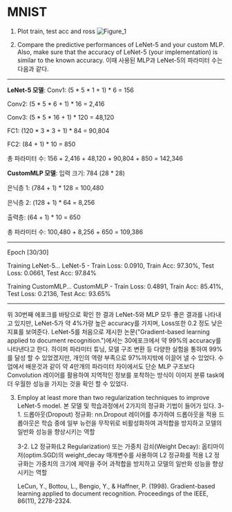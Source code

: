 # MNIST

1. Plot train, test acc and ross
![Figure_1](https://github.com/yms979/MNIST/assets/45974948/17ae8926-a9be-4ae7-b439-06aa15bde042)











2. Compare the predictive performances of LeNet-5 and your custom MLP. Also, make sure that the accuracy of LeNet-5 (your implementation) is similar to the known accuracy. 
   이때 사용된 MLP과 LeNet-5의 파라미터 수는 다음과 같다.
-----------------------------------------------------------------------------------------------
  **LeNet-5 모델**:
  Conv1: (5 * 5 * 1 + 1) * 6 = 156
  
  Conv2: (5 * 5 * 6 + 1) * 16 = 2,416
  
  Conv3: (5 * 5 * 16 + 1) * 120 = 48,120
  
  FC1: (120 * 3 * 3 + 1) * 84 = 90,804
  
  FC2: (84 + 1) * 10 = 850
  
  총 파라미터 수: 156 + 2,416 + 48,120 + 90,804 + 850 = 142,346

  **CustomMLP 모델**:
  입력 크기: 784 (28 * 28)
  
  은닉층 1: (784 + 1) * 128 = 100,480
  
  은닉층 2: (128 + 1) * 64 = 8,256
  
  출력층: (64 + 1) * 10 = 650
  
  총 파라미터 수: 100,480 + 8,256 + 650 = 109,386
  
-----------------------------------------------------------------------------------------------
  Epoch [30/30]
  
  Training LeNet-5...
  LeNet-5 - Train Loss: 0.0910, Train Acc: 97.30%, Test Loss: 0.0661, Test Acc: 97.84%
  
  Training CustomMLP...
  CustomMLP - Train Loss: 0.4891, Train Acc: 85.41%, Test Loss: 0.2136, Test Acc: 93.65%
  
-----------------------------------------------------------------------------------------------

   위 30번째 에포크를 바탕으로 확인 한 결과 LeNet-5와 MLP 모두 좋은 결과를 나타내고 있지만, LeNet-5가 약 4%가량 높은 accuracy를 가지며, Loss또한 0.2 정도 낮은 지표를 보여준다.
   LeNet-5를 처음으로 제시한 논문("Gradient-based learning applied to document recognition.")에서는 30에포크에서 약 99%의 accuracy를 나타낸다고 한다.
   하이퍼 파라미터 튜닝, 모델 구조 변환 등 다양한 실험을 통하여 99%를 달성 할 수 있었겠지만, 개인의 역량 부족으로 97%까지밖에 이끌어 낼 수 있었다.
   수업에서 배운것과 같이 약 4만개의 파라미터 차이에서도 단순 MLP 구조보다 Convolution 레이어를 활용하여 지역적인 정보를 포착하는 방식이 이미지 분류 task에 더 우월한 성능을 가지는 것을 확인 할 수 있었다.




   
   
3. Employ at least more than two regularization techniques to improve LeNet-5 model.
  본 모델 및 학습과정에서 2가지의 정규화 기법이 들어가 있다.
    3-1. 드롭아웃(Dropout) 정규화:
        nn.Dropout 레이어를 추가하여 드롭아웃을 적용
        드롭아웃은 학습 중에 일부 뉴런을 무작위로 비활성화하여 과적합을 방지하고 모델의 일반화 성능을 향상시키는 역할
   
    3-2. L2 정규화(L2 Regularization) 또는 가중치 감쇠(Weight Decay):
        옵티마이저(optim.SGD)의 weight_decay 매개변수를 사용하여 L2 정규화를 적용
        L2 정규화는 가중치의 크기에 제약을 주어 과적합을 방지하고 모델의 일반화 성능을 향상시키는 역할


   LeCun, Y., Bottou, L., Bengio, Y., & Haffner, P. (1998). Gradient-based learning applied to document recognition. Proceedings of the IEEE, 86(11), 2278-2324.
